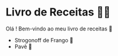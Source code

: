 # Livro de Receitas :man_cook:



Olá ! Bem-vindo ao meu livro de receitas :wave:

- Strogonoff de Frango :chicken:
- Pavê :cookie:
